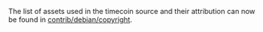 The list of assets used in the timecoin source and their attribution can now be found in [contrib/debian/copyright](../contrib/debian/copyright).
